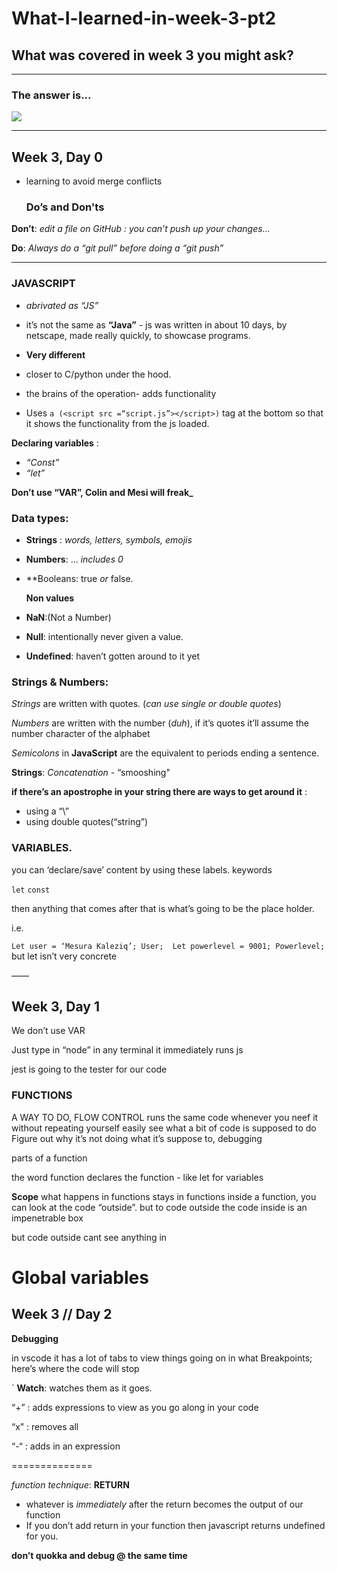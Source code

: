 # What-I-learned-in-week-3-pt2

## What was covered in week 3 you might ask?

---
### The answer is...


![](https://presentsimpleesl.files.wordpress.com/2012/08/a-lot2.png)

---
## Week 3, Day 0
- learning to avoid merge conflicts
  
  
  ### Do’s and Don'ts

**Don’t**:
*edit a file on GitHub : you can’t push up your changes...*


**Do**:
*Always do a “git pull” before doing a “git push”*

 ---
### **__JAVASCRIPT__**

- *abrivated as “JS”*
- it’s not the same as **“Java”** - js was written in about 10 days, by netscape, made really quickly, to showcase programs. 
- **Very different** 

- closer to C/python under the hood.
- the brains of the operation- adds functionality

- Uses `a (<script src =“script.js”></script>)` tag at the bottom so that it shows the functionality from the js loaded.
  
__Declaring variables__ :

- _“Const”_
- _“let”_


**Don’t use “VAR”, Colin and Mesi will freak_**


### __Data types__:
* **Strings** : _words, letters, symbols, emojis_
* **Numbers**: … _includes 0_
* **Booleans: true _or_ false.

  __Non values__
* **NaN**:(Not a Number)
* **Null**: intentionally never given a value.
* **Undefined**: haven’t gotten around to it yet

### __Strings & Numbers__:

*Strings* are written with quotes.
(*can use single or double quotes*)

*Numbers* are written with the number (*duh*), if it’s quotes it’ll assume the number character of the alphabet


*Semicolons* in **JavaScript** are the equivalent to periods ending a sentence. 
<!-- most basic building block og our data -->


**Strings**:
_Concatenation_ - “smooshing"

**if there’s an apostrophe in your string there are ways to get around it** :
- using a “\”
- using double quotes(“string”)



### __VARIABLES__.
 you can ‘declare/save’ content by using these labels. keywords

`let`
`const`
 
 then anything that comes after that is what’s going to be the place holder.
 
i.e.

`
Let user = ‘Mesura Kaleziq’;
User; 
Let powerlevel = 9001;
Powerlevel;
`
 but let isn’t very concrete




——

## Week 3, Day 1

We don’t use VAR



Just type in “node” in any terminal
it immediately runs js

jest is going to the tester for our code
      


### __FUNCTIONS__

A WAY TO DO, FLOW CONTROL
runs the same code whenever you neef it without repeating yourself
easily see what a bit of code is supposed to do
Figure out why it’s not doing what it’s suppose to, debugging

parts of a function

the word function declares the function - like let for variables


**Scope**
what happens in functions stays in functions
inside a function, you can look at the code “outside”.
but to code outside the code inside is an impenetrable box

but code outside cant see anything in



Global variables
=================



## Week 3 // Day 2

**Debugging**

in vscode it has a lot of tabs to view things going on in what
Breakpoints; here’s where the code will stop 

`
**Watch**: watches them as it goes.

“+” : adds expressions to view as you go along in your code

“x” : removes all

“-“ : adds in an expression




==============

_function technique_: **RETURN**


- whatever is *immediately* after the return becomes the output of our function
- If you don’t add return in your function then javascript returns undefined for you. 


**don’t quokka and debug @ the same time**

